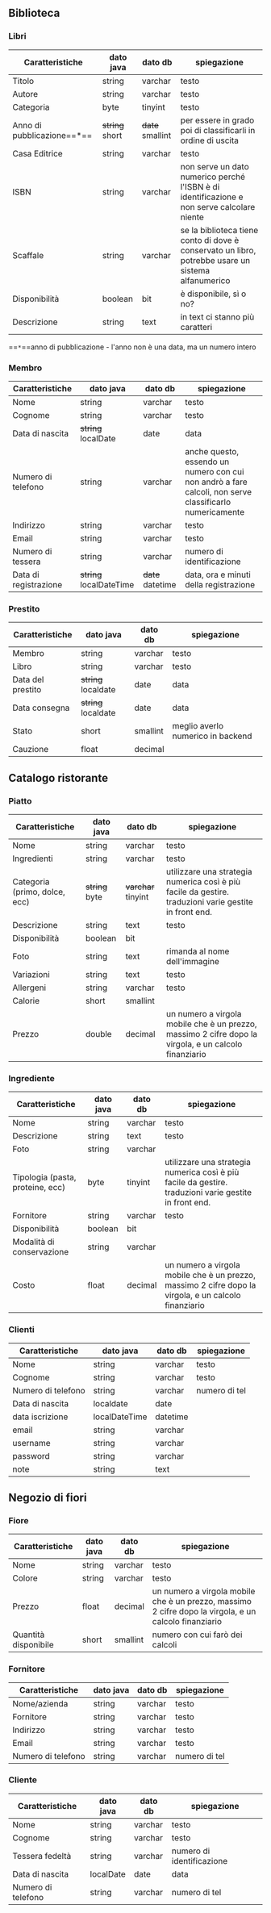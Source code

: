 
## Biblioteca 

### Libri

| Caratteristiche            | dato java        | dato db           | spiegazione                                                                                        |
| -------------------------- | ---------------- | ----------------- | -------------------------------------------------------------------------------------------------- |
| Titolo                     | string           | varchar           | testo                                                                                              |
| Autore                     | string           | varchar           | testo                                                                                              |
| Categoria                  | byte             | tinyint           | testo                                                                                              |
| Anno di pubblicazione==*== | ~~string~~ short | ~~date~~ smallint | per essere in grado poi di classificarli in ordine di uscita                                       |
| Casa Editrice              | string           | varchar           | testo                                                                                              |
| ISBN                       | string           | varchar           | non serve un dato numerico perché l'ISBN è di identificazione e non serve calcolare niente         |
| Scaffale                   | string           | varchar           | se la biblioteca tiene conto di dove è conservato un libro, potrebbe usare un sistema alfanumerico |
| Disponibilità              | boolean          | bit               | è disponibile, sì o no?                                                                            |
| Descrizione                | string           | text              | in text ci stanno più caratteri                                                                    |
==`*`==anno di pubblicazione - l'anno non è una data, ma un numero intero 
### Membro

| Caratteristiche       | dato java                | dato db           | spiegazione                                                                                             |
| --------------------- | ------------------------ | ----------------- | ------------------------------------------------------------------------------------------------------- |
| Nome                  | string                   | varchar           | testo                                                                                                   |
| Cognome               | string                   | varchar           | testo                                                                                                   |
| Data di nascita       | ~~string~~ localDate     | date              | data                                                                                                    |
| Numero di telefono    | string                   | varchar           | anche questo, essendo un numero con cui non andrò a fare calcoli, non serve classificarlo numericamente |
| Indirizzo             | string                   | varchar           | testo                                                                                                   |
| Email                 | string                   | varchar           | testo                                                                                                   |
| Numero di tessera     | string                   | varchar           | numero di identificazione                                                                               |
| Data di registrazione | ~~string~~ localDateTime | ~~date~~ datetime | data, ora e minuti della registrazione                                                                  |

### Prestito

| Caratteristiche   | dato java            | dato db  | spiegazione                       |
| ----------------- | -------------------- | -------- | --------------------------------- |
| Membro            | string               | varchar  | testo                             |
| Libro             | string               | varchar  | testo                             |
| Data del prestito | ~~string~~ localdate | date     | data                              |
| Data consegna     | ~~string~~ localdate | date     | data                              |
| Stato             | short                | smallint | meglio averlo numerico in backend |
| Cauzione          | float                | decimal  |                                   |



## Catalogo ristorante

### Piatto

| Caratteristiche               | dato java       | dato db             | spiegazione                                                                                            |
| ----------------------------- | --------------- | ------------------- | ------------------------------------------------------------------------------------------------------ |
| Nome                          | string          | varchar             | testo                                                                                                  |
| Ingredienti                   | string          | varchar             | testo                                                                                                  |
| Categoria (primo, dolce, ecc) | ~~string~~ byte | ~~varchar~~ tinyint | utilizzare una strategia numerica così è più facile da gestire. traduzioni varie gestite in front end. |
| Descrizione                   | string          | text                | testo                                                                                                  |
| Disponibilità                 | boolean         | bit                 |                                                                                                        |
| Foto                          | string          | text                | rimanda al nome dell'immagine                                                                          |
| Variazioni                    | string          | text                | testo                                                                                                  |
| Allergeni                     | string          | varchar             | testo                                                                                                  |
| Calorie                       | short           | smallint            |                                                                                                        |
| Prezzo                        | double          | decimal             | un numero a virgola mobile che è un prezzo, massimo 2 cifre dopo la virgola, e un calcolo finanziario  |

### Ingrediente

| Caratteristiche                  | dato java | dato db | spiegazione                                                                                            |
| -------------------------------- | --------- | ------- | ------------------------------------------------------------------------------------------------------ |
| Nome                             | string    | varchar | testo                                                                                                  |
| Descrizione                      | string    | text    | testo                                                                                                  |
| Foto                             | string    | varchar |                                                                                                        |
| Tipologia (pasta, proteine, ecc) | byte      | tinyint | utilizzare una strategia numerica così è più facile da gestire. traduzioni varie gestite in front end. |
| Fornitore                        | string    | varchar | testo                                                                                                  |
| Disponibilità                    | boolean   | bit     |                                                                                                        |
| Modalità di conservazione        | string    | varchar |                                                                                                        |
| Costo                            | float     | decimal | un numero a virgola mobile che è un prezzo, massimo 2 cifre dopo la virgola, e un calcolo finanziario  |
### Clienti

| Caratteristiche    | dato java     | dato db  | spiegazione   |
| ------------------ | ------------- | -------- | ------------- |
| Nome               | string        | varchar  | testo         |
| Cognome            | string        | varchar  | testo         |
| Numero di telefono | string        | varchar  | numero di tel |
| Data di nascita    | localdate     | date     |               |
| data iscrizione    | localDateTime | datetime |               |
| email              | string        | varchar  |               |
| username           | string        | varchar  |               |
| password           | string        | varchar  |               |
| note               | string        | text     |               |


## Negozio di fiori

### Fiore

| Caratteristiche      | dato java | dato db  | spiegazione                                                                                           |
| -------------------- | --------- | -------- | ----------------------------------------------------------------------------------------------------- |
| Nome                 | string    | varchar  | testo                                                                                                 |
| Colore               | string    | varchar  | testo                                                                                                 |
| Prezzo               | float     | decimal  | un numero a virgola mobile che è un prezzo, massimo 2 cifre dopo la virgola, e un calcolo finanziario |
| Quantità disponibile | short     | smallint | numero con cui farò dei calcoli                                                                       |
### Fornitore

| Caratteristiche    | dato java | dato db | spiegazione   |
| ------------------ | --------- | ------- | ------------- |
| Nome/azienda       | string    | varchar | testo         |
| Fornitore          | string    | varchar | testo         |
| Indirizzo          | string    | varchar | testo         |
| Email              | string    | varchar | testo         |
| Numero di telefono | string    | varchar | numero di tel |

### Cliente

| Caratteristiche    | dato java | dato db | spiegazione               |
| ------------------ | --------- | ------- | ------------------------- |
| Nome               | string    | varchar | testo                     |
| Cognome            | string    | varchar | testo                     |
| Tessera fedeltà    | string    | varchar | numero di identificazione |
| Data di nascita    | localDate | date    | data                      |
| Numero di telefono | string    | varchar | numero di tel             |
